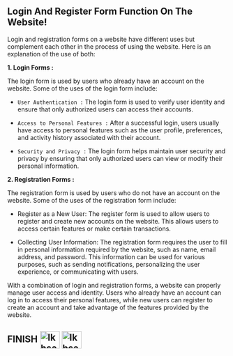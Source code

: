 ## Login And Register Form Function On The Website!

Login and registration forms on a website have different uses but complement each other in the process of using the website. Here is an explanation of the use of both:

**1. Login Forms :**

The login form is used by users who already have an account on the website. Some of the uses of the login form include:

- `User Authentication :` The login form is used to verify user identity and ensure that only authorized users can access their accounts.

- `Access to Personal Features :` After a successful login, users usually have access to personal features such as the user profile, preferences, and activity history associated with their account.

- `Security and Privacy :` The login form helps maintain user security and privacy by ensuring that only authorized users can view or modify their personal information.

**2. Registration Forms :**

The registration form is used by users who do not have an account on the website. Some of the uses of the registration form include:

- Register as a New User: The register form is used to allow users to register and create new accounts on the website. This allows users to access certain features or make certain transactions.

- Collecting User Information: The registration form requires the user to fill in personal information required by the website, such as name, email address, and password. This information can be used for various purposes, such as sending notifications, personalizing the user experience, or communicating with users.

With a combination of login and registration forms, a website can properly manage user access and identity. Users who already have an account can log in to access their personal features, while new users can register to create an account and take advantage of the features provided by the website.




## FINISH <img align="center" alt="Ikhsan-Python" height="40" width="45" src="https://em-content.zobj.net/source/microsoft-teams/337/student_1f9d1-200d-1f393.png"> <img align="center" alt="Ikhsan-Python" height="40" width="45" src="https://em-content.zobj.net/thumbs/160/twitter/348/flag-indonesia_1f1ee-1f1e9.png">
